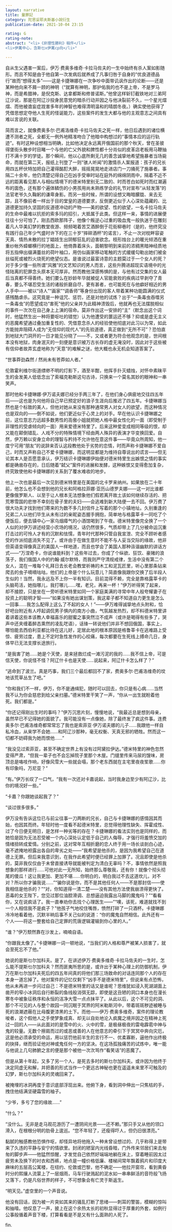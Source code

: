 ```yaml
---
layout: narrative
title: 量罪記
category: 陀思妥耶夫斯基小說衍生
publication-date: 2021-10-04 23:15

rating: G
rating-note:
abstract: "<li>《非理性勝利》稿件</li>
<li>伊萬中心，含斯乜x伊萬cp向</li>"

---
```


自从生父遇害一案后，伊万·费奥多维奇·卡拉马佐夫的一生中始终有杀人案如影随形。而且不知是由于他自第一次发病后就养成了凡事归咎于自身的“优良道德品行”故而“想得太多”——这是卡捷琳娜在一次争吵中面带讥讽作出的论断——还是某种他向来不屑一顾的神明（“就算有神明，那护佑我的也不是上帝，不是罗马神，而是希腊神，是倪克斯、达拿都斯和修普诺斯。”他曾这样斩钉截铁地对三弟阿辽沙说，那是在阿辽沙投身民意党的暗杀行动并因之与他决裂前不久，一个星光熠熠、而他被谵妄症戕害多年的神智也难得清明温和的晴朗冬夜。）确实使他获得了凭借思想定夺他人生死的怪诞能力，这些案件的发生大都与他的主观意志之间具有难以言说的关联。

简而言之，就像费奥多尔·巴甫洛维奇·卡拉马佐夫之死一样，他日后遇到的诸位横遭不测者之死，全都无一例外地精准吻合了他暗中构想过的“事情本应的运行轨迹”。有时这种设想相当明确，比如他决定永远离开俄国前的那个秋天，曾在圣彼得堡街头散步时目睹一个与他的亡父外貌和脾性都十分肖似的皮革店老板用马鞭抽打不满十岁的学徒。那个瞬间，他以心底所剩无几的善念诚挚地希望施暴者当场毙命，而就在第二天，报纸上刊登了一则“骇人听闻”的激情杀人案报道：孩子的兄长用四五杯伏特加把自己灌得酩酊大醉，摇摇晃晃地走进店门一刀捅死了施暴者。事隔二十余年，他仍清楚记得自己在凶手受审时站在庭外的绵绵阴雨中，隔着不近不远的距离看见那人与相似情境下的德米特里别无二致的、时而苍白如死时而红潮遍布的面色，还有那个遍体鳞伤的小男孩用尚未熟练学会的礼节对宣布“从轻发落”的法官老爷久久鞠躬的谦卑身影。而另一些时候，所谓的设想又晦暗朦胧、来去无踪，且不像前者一样出于目的堂皇的道德要求，反倒更近似于人心深处蕴藏的、比道德更加持久坚固的反道德冲动的产物——美的欲望、性的欲望，一名卡拉马佐夫的生命中最难以抗拒的索多玛的招引，大抵属于此类。但这样一来，事情的进展便往往十分可怕了。刚去西欧那阵子，他像个叛逆心过重的吸血鬼一般执迷于在雕刻着凡人华美幻梦的教堂夜游、频频喝着苦艾酒醉倒于花街柳巷时（是的，他终究没有践行自己年少气盛时许下的在三十岁“摔碎酒杯”的诺言），不止一次对枕畔容姿天真、情热未散的拉丁娼妓生出阴郁狂乱的迫害欲念。枝形烛台上的暖光倾洒在重重纱帐外蟑螂横行的地面上，他倚靠着床头，面朝黎明到来前的浓稠黑暗神经质地将五指伸出缀满蕾丝的荷叶袖口，用仿似画家移动笔触的方式缓缓勾勒出她们被金丝缢死或被烈火烧死的绝望仪态。是谁说过最富诗意的主题莫过于一个女人的死？对于多少懂一些所谓“风雅”的文艺知识的男人而言，这些升腾进超现实语境中的光怪陆离的犯罪念头原本无可厚非。然而教他深感怖惧的是，与他有过交集的女人最后当真都不得善终。她们要么在妙龄年华就被促人官能衰败的疾病过早剥夺了青春，要么不堪忍受生活的诸般折磨自尽，更有甚者，也可能死在与他癖好相近的男人手中——被以“诗人”“画家”“调香师”等身份出现的客人带着某种功能圆满的仪式感残酷虐杀。这究竟是一种诅咒、惩罚，还是对他的试炼？出于“一条毒虫吞噬另一条毒虫”的愿望成功“害死”他的父亲并为此精神溃毁后，他就再也无法摆脱相似的事件一次次在自己身上上演的宿命。莫非作出这一安排的“主”（默念出这个词时，他猛然生出一种将要呕吐的错觉）认为他遭受的噩运还不够？抑或是虚无主义的恶魔希望通过叠加重复性的、凭借意念杀人的经验使他彻底对此习以为常，如此方能抛弃阻碍人成为“无信仰的现代人”的先验道德，真正做到“无所不可”？恐怕直到地狱大门洞开的一日才能见分晓了——不，又或者更为符合他观念的是，世间根本没有地狱，肉身泯灭的一刻便是意识被万古长存的虚无淹没时，因此对于这些被有信仰者故弄玄虚地称为“天意”的难解之谜，他大概也永无机会知道答案了。

“世事莽劲森然 / 然尚未有苍莽如人者。”

伦敦霍利维尔街道缥缈不明的灯影下，酒至半酣，他挥手扑灭蜡烛，对怀中素昧平生的金发美人低低念出了索福克勒斯这句古诗，只换来一个莫名其妙的眼神和一串笑声。

那时他和卡捷琳娜·伊万诺夫娜已经分手两三年了，在他们身心俱疲地交往四五年后——这也是为何他将自己早已预定好的浪子生涯向后推迟了四五年。卡捷琳娜当然也是个标致的美人，但他对她从来没有那种通常男人对女人的欲望，而这种情况也是双向的——倒不如说，他们更近似于心灵上的对手。早在他认识卡捷琳娜之前，这位意志力远超多数男性的高傲小姐就把她人格中最女性化的一面（即受制于非理性的受虐倾向的一面）用来爱德米特里了。后来这种爱变成相同等级的恨，却又能在颠倒错乱、人戏不分的特殊情境下经由两人殊异的表演才华变换回爱。自然，伊万赖以安身立命的理智与矜持不允许他在意这件事——毕竟众所周知，他一度宁可用“朋友”的说辞来否认这段教他处于劣势的恋情，时而声称卡捷琳娜不爱自己，时而又声称自己不爱卡捷琳娜，而这明显都是为维持自尊说出的谎言——但无论其本人是否愿意承认，伊万结识卡捷琳娜伊始便对德米特里生出嫉恨之情的事实都是确凿存在的，日后随着“弑父”案件的进展和发酵，这种嫉恨又变得愈加复杂，终究致使他和卡捷琳娜的关系到了覆水难收的地步。

他上一次也是最后一次见到德米特里是在美国的北卡罗来纳州。如果放在二十年前，他怎么也不会想到他的兄长和阿格拉菲娜·亚历山德罗夫娜——这一对比谁都更像俄罗斯人、以至于让人根本无法想象他们假若离开故土该如何继续存活的、把荒寒雪国的悲惨不幸刻在骨子里的夫妇——会逃难到新大陆便一去不回。伊万费了很大功夫才找到他们寄来的为数不多几封信件上写着的那个小镇地址。久别重逢的兄弟二人以他们毕生从未有过的亲昵姿态握手拥抱，简单地与格露莘卡一同吃了个便饭后，便去镇中心一家乌烟瘴气的小酒馆喝到了午夜。德米特里像完全换了一个人似的对伊万讲述经营小农场的境况，话仍然很多，气质却带上了几分被命运沉重打击过的可怜人才有的沉默和怯懦，青年时代那种只管自我宣泄、完全不顾听者感受的作派彻底消失不见了。或许由于在做生意时不能不与人妥当交际的缘故，他非但英语变得像真正的美国人一样地道，而且也学会了美国人那种诙谐幽默的讲话方式——“万涅奇卡，你说谁能料到？这些年过去，你成了个纵欲、狂饮、豪赌的浪荡子，我们俄国人中的约翰·威尔默特，而我则严守清规戒律，生活中没有第二个女人，混在一堆每个礼拜日去长老会教堂祈祷的木工和泥瓦匠里，听心里那条钻来爬去的虫子嘀嘀咕咕，他们的上帝是个什么玩意儿？简直像我跟你交换了后半段人生似的！当然，我永远及不上你一半有知识。目前混得不赖，完全是靠格露莘卡的头脑苟活，她指哪儿，我打哪儿……嘿，老兄，再来一杯！”伊万听得笑了起来，却不接腔，只是坐在一旁听德米特里如同一个家庭美满的寻常中年人般夸耀妻子在投资上的聪明才智——“如果没有她出谋划策，我这辈子都不知道自力更生是怎么一回事……我怎么配得上这么了不起的女人！”——伊万难得诚挚地点头附和，恰好吧台附近有人哼起调侃男子惧内的南方小曲，气氛越发热烈，却不料德米特里讲着讲着这些本该教人幸福喜乐的甜蜜之事突然泣不成声（或许是喝得有些多了，哭声中还夹缠着醉态熏然的凌乱呓语），话锋一转说他们并非不想回俄国，事实上，哪怕能去西伯利亚都比待在这儿好，定居此地的根本原因是格鲁莘卡在逃难路上受惊、疲劳过度，患上不定时急性发作的心绞痛，每次都要在生死线上搏命几日，身体早已无法支撑长途旅行。

“是我害了她……她是个天使，是来拯救烂成一滩污泥的我的……我不信上帝，可是信天使，你说怪不怪？阿辽什卡也是天使……说起来，阿辽什卡怎么样了？”

“逃命到了波兰。真是巧事，我们三个最后都回不了家，费奥多尔·巴甫洛维奇的坟地该荒草丛生了吧。”

“你和我们不一样，伊万，你不是通缉犯，随时可以回去，你只是有心病……当然我不认为你会慈悲到给父亲扫墓。”德米特里干笑了一声，“你从一出生就盼着他死。我们都是。”

“你还记得刚出生时的事吗？”伊万沉思片刻，慢慢地说，“我最近总是想到母亲，虽然早已不记得她的面貌了。我可能没有一点像她，除了最终发了疯这件事。连费奥多尔·巴甫洛维奇都常常忘了我也是索菲亚·伊万诺夫娜的儿子……我跟他一样自私冷血，从来学不会她……和阿辽沙那种，毫无权衡、天真无邪的牺牲。然而这一切都不妨碍我为她而恨他……”

“我没见过索菲亚，甚至不确定世界上有没有过阿黛拉伊达。”德米特里的神色忽然变得严肃，“但我一辈子也不会忘掉院子里那个木屋。门缝里传来马尿的馊味，房顶总是咯吱作响，好像风雪大一些就会塌，那个老东西就在主宅里夜夜笙歌……你有印象吗，万尼亚？”

“有。”伊万长叹了一口气，“我有一次还对卡嘉说起，当时我身边至少有阿辽沙，比你的境况好一些。”

“卡嘉？你跟她谈起我了？”

“谈过很多很多。”

伊万没有告诉这位已与前尘往事一刀两断的兄长，自己与卡捷琳娜的感情因其而始，也因其而终。年轻时他一度看不起德米特里，总觉得他理性缺失、挥霍成性、过了今日便无明日，是怎样一种劣等的存在？卡捷琳娜的看法实则也是同样的，而她恰是因为无法忍受被一个内心深处认定低于自己的人侮辱，才强行将羞愤交加的情绪扭转成爱情。分别之前，这对常年互相折磨的恋人终于用一场长谈剖白心迹，毫不遮掩地袒露出各自的卑劣之处——“我希望是他杀的，是因为我希望自己在道德上无罪。但后来我意识到，在我作此希望时便已经罪上加罪了。况且即使是他杀的，莫非我仅仅由于未曾直接诱导就能被判定为清白无辜吗？不，事情依然是照我想象的那样进行……可他对此一无所知，始终那么尊敬我，还有你！就像个彻头彻尾的傻瓜！这让我更加、更加不堪……你明白的，明白我过不去这道坎儿，对不对？所以你才骗我说……”“骗你说是你，而不是其他任何人——不是那封信——使我相信是他杀的？”“对，你知道得一清二楚——没有其他方法使我崩溃得更快了。恶毒的女王陛下，您见过那位油腔滑调、总想逼迫我露出马脚的魔鬼吗？”“看看你，又在说疯话了。我一直奉劝你去找个心理医生——”“噢，该死，难道就找不到一个人相信我不是疯子？”他孩子气地咬住嘴唇，愤然打碎了一只酒杯。卡捷琳娜冷冷地看着他，沉默半晌后事不关己似的说道：“你的魔鬼自然相信。此外还有一个人——将这一整套给自己定罪的荒唐逻辑灌输到你心里的人。”

“谁？”伊万颓然靠在沙发上，喃喃自语。

“你跟我太像了。”卡捷琳娜一词一顿地说，“当我们的人格和尊严被某人损害了，就会至死忘不了他。”

她说的是斯乜尔加科夫。是了，在讲述伊万·费奥多维奇·卡拉马佐夫的一生时，怎么能不提斯乜尔加科夫？然而匪夷所思的是，或许出于某种心理上的防御机制，伊万在斯乜尔加科夫死后的四五年间真的将他们那三场致命的对话连同那个人的存在本身一道忘掉了。他对案件的记忆仅剩下“凶手不是德米特里”，但说来有点恐怖，他从未再进一步问过自己：不是德米特里的话又是谁呢？思维犹如浸入死湖湖面上凿开的窄小冰洞后自行断裂的鱼线般消弭无踪，即使是这丑陋的洞口本身也在漫长寒冬中被象征秩序和永恒的洁净大雪一点点抹平了。从此以后，这个不可见的洞、那个不可见的人与整个故园一同沉眠于冥界的阿米勒斯河中，带着斑斑秽迹被睡与死的浪潮遮蔽在比母腹更漆黑的土下。而他——伊万·费奥多维奇，案件的理论教唆者，这个假他人之手使梦象成真、却无以自处地沦入疯魔之境并因之在精神上死过一回的人——从此面对的是雪中的火、火中的雪，是极昼极夜的雷电霹雹中神与鬼的较量。无数个擦肩而过的或恶或善的人在他意志的牵引下于冥冥中奔向灾厄，这是他必须承受的命运，用以惩罚他前半生的言行不一、优柔寡断，逼他作出终极的抉择，继而验证他对神或鬼任何一方的坚决。在这场孤独痛苦的试炼中，唯一能与他说上几句肺腑之言的便是那个被他一次次骂作“看笑话”的恶魔了。

但是从第十年起，又多了另一个人，是死去多时的斯乜尔加科夫。或许因为他终于决定同虚无和解，并把善的形式当作一个更远古神秘也更在遥遥未来里不可触及的幻梦，斯乜尔加科夫的灵魂回来了。

被掩埋的冰洞再度于意识底部浮现出来。他俯下身，看到洞中伸出一只焦枯的手，拽住他结满坚硬霜雪的袖子。

“少爷，多亏了您的缘故……”

“什么？”

“没什么。无非是走马观花游历了一遭阴间光景——还不赖。”那只手又从他的领口滑入，在根根分明的肋骨上逡巡。“您不年轻了，还瘦得吓人，但仍旧很漂亮。”

黏腻的触感教他恐惧作呕，却怪异地将他拖入一种未曾设想过的、几乎称得上是带来了久违的平静与安宁的情欲里。封闭的陋室内光线昏暗，门外传来邻居们来去匆匆的脚步声——他猛然惊醒，才发觉自己依然好端端地躺在床上，穿着睡前因太过疲劳未及换下的衬衣和西裤，地点是一幢价格低廉、楼梯间常年飘着鸦片和印度大麻味的五层高公寓楼，在纽约、伦敦或巴黎，他不确定——他拉开窗帘，看到黄昏时分的熙攘人流蒙上了一层烟雨，马车行驶溅起的泥水如一串串鲜活的音符般飞扬又落下，仍是凡俗世界的样子，不可想象会有亡灵于斯返生。

“明天见。”虚空里的一个声音说。

他没有回话，因为被一片突如其来的骚乱打断了思绪——刺耳的警笛，模糊的惊叫和抽噎。他叹息了一声，披上在这个余热太长的初秋显得过于厚重的外套，如例行公事般循着声音下楼，打算看看是不是又有什么面熟的人死了。

fin.
